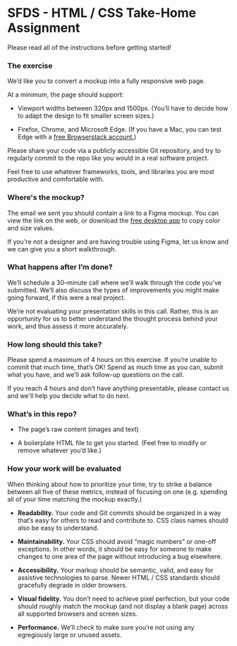 # SFDS - HTML / CSS Take-Home Assignment

Please read all of the instructions before getting started!

### The exercise

We’d like you to convert a mockup into a fully responsive web page.

At a minimum, the page should support:

- Viewport widths between 320px and 1500px. (You’ll have to decide how to adapt the design to fit smaller screen sizes.)

- Firefox, Chrome, and Microsoft Edge. (If you have a Mac, you can test Edge with a [free Browserstack account.](https://www.browserstack.com/test-on-microsoft-edge-browser#))

Please share your code via a publicly accessible Git repository, and try to regularly commit to the repo like you would in a real software project.

Feel free to use whatever frameworks, tools, and libraries you are most productive and comfortable with.

### Where's the mockup?

The email we sent you should contain a link to a Figma mockup. You can view the link on the web, or download the [free desktop app](https://www.figma.com/downloads/) to copy color and size values.

If you're not a designer and are having trouble using Figma, let us know and we can give you a short walkthrough.

### What happens after I’m done?

We’ll schedule a 30–minute call where we’ll walk through the code you’ve submitted. We’ll also discuss the types of improvements you might make going forward, if this were a real project.

We’re not evaluating your presentation skills in this call. Rather, this is an opportunity for us to better understand the thought process behind your work, and thus assess it more accurately.

### How long should this take? 

Please spend a maximum of 4 hours on this exercise. If you’re unable to commit that much time, that’s OK! Spend as much time as you can, submit what you have, and we’ll ask follow-up questions on the call.

If you reach 4 hours and don’t have anything presentable, please contact us and we'll help you decide what to do next.

### What’s in this repo?

- The page’s raw content (images and text)

- A boilerplate HTML file to get you started. (Feel free to modify or remove whatever you’d like.)

### How your work will be evaluated

When thinking about how to prioritize your time, try to strike a balance between all five of these metrics, instead of focusing on one (e.g. spending all of your time matching the mockup exactly.)

- **Readability.** Your code and Git commits should be organized in a way that’s easy for others to read and contribute to. CSS class names should also be easy to understand.

- **Maintainability.** Your CSS should avoid “magic numbers” or one-off exceptions. In other words, it should be easy for someone to make changes to one area of the page without introducing a bug elsewhere.

- **Accessibility.** Your markup should be semantic, valid, and easy for assistive technologies to parse. Newer HTML / CSS standards should gracefully degrade in older browsers.

- **Visual fidelity.** You don’t need to achieve pixel perfection, but your code should roughly match the mockup (and not display a blank page) across all supported browsers and screen sizes.

- **Performance.** We’ll check to make sure you’re not using any egregiously large or unused assets.
